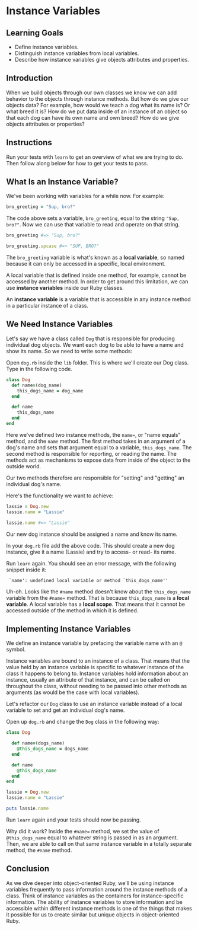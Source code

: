 # Instance Variables

## Learning Goals

- Define instance variables.
- Distinguish instance variables from local variables.
- Describe how instance variables give objects attributes and properties.

## Introduction

When we build objects through our own classes we know we can add behavior to the
objects through instance methods. But how do we give our objects data? For
example, how would we teach a dog what its name is? Or what breed it is? How do
we put data inside of an instance of an object so that each dog can have its own
name and own breed? How do we give objects attributes or properties?

## Instructions

Run your tests with `learn` to get an overview of what we are trying to do. Then
follow along below for how to get your tests to pass.

## What Is an Instance Variable?

We've been working with variables for a while now. For example:

```ruby
bro_greeting = "Sup, bro?"
```

The code above sets a variable, `bro_greeting`, equal to the string `"Sup, bro?"`. Now we can use that variable to read and operate on that string.

```ruby
bro_greeting #=> "Sup, bro?"

bro_greeting.upcase #=> "SUP, BRO?"
```

The `bro_greeting` variable is what's known as a **local variable**, so named
because it can only be accessed in a specific, local environment.

A local variable that is defined inside one method, for example, cannot be
accessed by another method. In order to get around this limitation, we can use
**instance variables** inside our Ruby classes.

An **instance variable** is a variable that is accessible in any instance method
in a particular instance of a class.

## We Need Instance Variables

Let's say we have a class called `Dog` that is responsible for producing
individual dog objects. We want each dog to be able to have a name and show its
name. So we need to write some methods:

Open `dog.rb` inside the `lib` folder. This is where we'll create our Dog class.
Type in the following code.

```ruby
class Dog
  def name=(dog_name)
    this_dogs_name = dog_name
  end

  def name
    this_dogs_name
  end
end
```

Here we've defined two instance methods, the `name=`, or "name equals" method,
and the `name` method. The first method takes in an argument of a dog's name and
sets that argument equal to a variable, `this_dogs_name`. The second method is
responsible for reporting, or reading the name. The methods act as mechanisms to
expose data from inside of the object to the outside world.

Our two methods therefore are responsible for "setting" and "getting" an
individual dog's name.

Here's the functionality we want to achieve:

```ruby
lassie = Dog.new
lassie.name = "Lassie"

lassie.name #=> "Lassie"
```

Our new dog instance should be assigned a name and know its name.

In your `dog.rb` file add the above code. This should create a new dog instance,
give it a name (Lassie) and try to access- or read- its name.

Run `learn` again. You should see an error message, with the following snippet
inside it:

```
 `name': undefined local variable or method `this_dogs_name''
```

Uh-oh. Looks like the `#name` method doesn't know about the `this_dogs_name`
variable from the `#name=` method. That is because `this_dogs_name` is a **local
variable**. A local variable has a **local scope**. That means that it cannot be
accessed outside of the method in which it is defined.

## Implementing Instance Variables

We define an instance variable by prefacing the variable name with an `@` symbol.

Instance variables are bound to an instance of a class. That means that the
value held by an instance variable is specific to whatever instance of the class
it happens to belong to. Instance variables hold information about an instance,
usually an attribute of that instance, and can be called on throughout the
class, without needing to be passed into other methods as arguments (as would be
the case with local variables).

Let's refactor our `Dog` class to use an instance variable instead of a local
variable to set and get an individual dog's name.

Open up `dog.rb` and change the `Dog` class in the following way:

```ruby
class Dog

  def name=(dogs_name)
    @this_dogs_name = dogs_name
  end

  def name
    @this_dogs_name
  end
end

lassie = Dog.new
lassie.name = "Lassie"

puts lassie.name
```

Run `learn` again and your tests should now be passing.

Why did it work? Inside the `#name=` method, we set the value of
`@this_dogs_name` equal to whatever string is passed in as an argument. Then, we
are able to call on that same instance variable in a totally separate method,
the `#name` method.

## Conclusion

As we dive deeper into object-oriented Ruby, we'll be using instance variables
frequently to pass information around the instance methods of a class. Think of
instance variables as the containers for instance-specific information. The
ability of instance variables to store information and be accessible within
different instance methods is one of the things that makes it possible for us to
create similar but unique objects in object-oriented Ruby.
